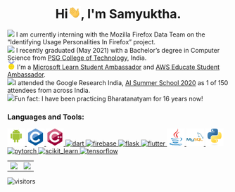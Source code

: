 <!--
*** Thanks for checking out my README code. If you have a suggestion that would make this better 
*** or have any software development/ data science related opportunities for me do reach out! I would love to hear from you.
*** Thanks again!:D
-->

<h1 align="center">Hi<img src="https://github.com/samyukthagopalsamy/samyukthagopalsamy/blob/master/Hi.gif" width="29px">, I'm Samyuktha.</h1>

<img src="https://media.giphy.com/media/QXPqYpSyBIMjBTtBbl/giphy.gif" width="29px"> I am currently interning with the Mozilla Firefox Data Team on the “Identifying Usage Personalities In Firefox” project.<br/>
 <img src="https://media.giphy.com/media/VgCDAzcKvsR6OM0uWg/giphy.gif" width="29px"> I recently graduated (May 2021) with a Bachelor’s degree in Computer Science from [PSG College of Technology](https://www.psgtech.edu/), India. <br/>
 <img src="https://github.com/samyukthagopalsamy/samyukthagopalsamy/blob/master/Medal.gif" width="18px"> I'm a [Microsoft Learn Student Ambassador](https://studentambassadors.microsoft.com/) and [AWS Educate Student Ambassador](https://aws.amazon.com/education/awseducate/student-ambassador-program/).<br/>
 <img src="https://media.giphy.com/media/pzrC181f1kPXeaHV1W/giphy.gif" width="24px">I attended the Google Research India, [AI Summer School 2020](https://sites.google.com/view/aisummerschool2020/home?authuser=0) as 1 of 150 attendees from across India.<br/>
 <img src="https://media.giphy.com/media/eNvmqeYXm4gSHC4195/giphy.gif" width="22px">Fun fact: I have been practicing Bharatanatyam for 16 years now!<br/> 
<h3 align="left">Languages and Tools:</h3>

<p align="left"> <a href="https://developer.android.com" target="_blank"> <img src="https://raw.githubusercontent.com/devicons/devicon/master/icons/android/android-original-wordmark.svg" alt="android" width="40" height="40"/> </a> <a href="https://www.cprogramming.com/" target="_blank"> <img src="https://raw.githubusercontent.com/devicons/devicon/master/icons/c/c-original.svg" alt="c" width="40" height="40"/> </a> <a href="https://www.w3schools.com/cpp/" target="_blank"> <img src="https://raw.githubusercontent.com/devicons/devicon/master/icons/cplusplus/cplusplus-original.svg" alt="cplusplus" width="40" height="40"/> </a> <a href="https://dart.dev" target="_blank"> <img src="https://www.vectorlogo.zone/logos/dartlang/dartlang-icon.svg" alt="dart" width="40" height="40"/> </a> <a href="https://firebase.google.com/" target="_blank"> <img src="https://www.vectorlogo.zone/logos/firebase/firebase-icon.svg" alt="firebase" width="40" height="40"/> </a> <a href="https://flask.palletsprojects.com/" target="_blank"> <img src="https://www.vectorlogo.zone/logos/pocoo_flask/pocoo_flask-icon.svg" alt="flask" width="40" height="40"/> </a> <a href="https://flutter.dev" target="_blank"> <img src="https://www.vectorlogo.zone/logos/flutterio/flutterio-icon.svg" alt="flutter" width="40" height="40"/> </a> <a href="https://www.java.com" target="_blank"> <img src="https://raw.githubusercontent.com/devicons/devicon/master/icons/java/java-original.svg" alt="java" width="40" height="40"/> </a> <a href="https://www.mysql.com/" target="_blank"> <img src="https://raw.githubusercontent.com/devicons/devicon/master/icons/mysql/mysql-original-wordmark.svg" alt="mysql" width="40" height="40"/> </a> <a href="https://www.python.org" target="_blank"> <img src="https://raw.githubusercontent.com/devicons/devicon/master/icons/python/python-original.svg" alt="python" width="40" height="40"/> </a> <a href="https://pytorch.org/" target="_blank"> <img src="https://www.vectorlogo.zone/logos/pytorch/pytorch-icon.svg" alt="pytorch" width="40" height="40"/> </a> <a href="https://scikit-learn.org/" target="_blank"> <img src="https://upload.wikimedia.org/wikipedia/commons/0/05/Scikit_learn_logo_small.svg" alt="scikit_learn" width="40" height="40"/> </a> <a href="https://www.tensorflow.org" target="_blank"> <img src="https://www.vectorlogo.zone/logos/tensorflow/tensorflow-icon.svg" alt="tensorflow" width="40" height="40"/> </a> </p>
<table>
<tr>
<td valign="top" width="50%">
<img src="https://github-readme-stats.vercel.app/api?username=samyukthagopalsamy&show_icons=true&count_private=true&hide_border=true" align="left" style="width: 100%" />
</td>
<td valign="top" width="50%">
<img src="https://github-readme-stats.vercel.app/api/top-langs/?username=samyukthagopalsamy&hide_border=true&layout=compact" align="left" style="width: 100%" />
</td>
</tr>
</table>  

![visitors](https://visitor-badge.glitch.me/badge?page_id=samyukthagopalsamy.samyukthagopalsamy)
